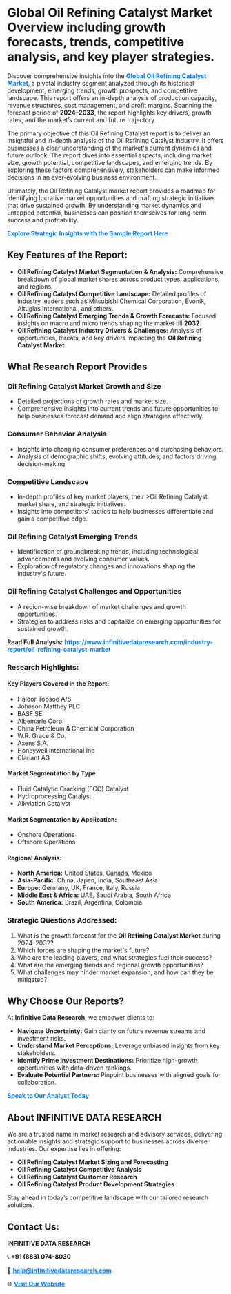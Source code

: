 <h1>Global Oil Refining Catalyst Market Overview including growth forecasts, trends, competitive analysis, and key player strategies.</h1>
<p>
Discover comprehensive insights into the 
<a href="https://www.infinitivedataresearch.com/industry-report/oil-refining-catalyst-market" rel="dofollow" style="color: #007BFF; text-decoration: none;"><strong>Global Oil Refining Catalyst Market</strong></a>, a pivotal industry segment analyzed through its historical development, emerging trends, growth prospects, and competitive landscape. This report offers an in-depth analysis of production capacity, revenue structures, cost management, and profit margins. Spanning the forecast period of <strong>2024–2033</strong>, the report highlights key drivers, growth rates, and the market’s current and future trajectory.
</p>
<p>
The primary objective of this Oil Refining Catalyst report is to deliver an insightful and in-depth analysis of the Oil Refining Catalyst industry. It offers businesses a clear understanding of the market's current dynamics and future outlook. The report dives into essential aspects, including market size, growth potential, competitive landscapes, and emerging trends. By exploring these factors comprehensively, stakeholders can make informed decisions in an ever-evolving business environment.
</p>
<p>
Ultimately, the Oil Refining Catalyst market report provides a roadmap for identifying lucrative market opportunities and crafting strategic initiatives that drive sustained growth. By understanding market dynamics and untapped potential, businesses can position themselves for long-term success and profitability.
</p>
<p>
<a href="https://www.infinitivedataresearch.com/request-sample/reportId=105650" style="color: #007BFF; text-decoration: none;"><strong>Explore Strategic Insights with the Sample Report Here</strong></a>
</p>

<h2>Key Features of the Report:</h2>
<ul>
<li><strong>Oil Refining Catalyst Market Segmentation & Analysis:</strong> Comprehensive breakdown of global market shares across product types, applications, and regions.</li>
<li><strong>Oil Refining Catalyst Competitive Landscape:</strong> Detailed profiles of industry leaders such as Mitsubishi Chemical Corporation, Evonik, Altuglas International, and others.</li>
<li><strong>Oil Refining Catalyst Emerging Trends & Growth Forecasts:</strong> Focused insights on macro and micro trends shaping the market till <strong>2032</strong>.</li>
<li><strong>Oil Refining Catalyst Industry Drivers & Challenges:</strong> Analysis of opportunities, threats, and key drivers impacting the <strong>Oil Refining Catalyst Market</strong>.</li>
</ul>

<h2>What Research Report Provides</h2>
<h3>Oil Refining Catalyst Market Growth and Size</h3>
<ul>
<li>Detailed projections of growth rates and market size.</li>
<li>Comprehensive insights into current trends and future opportunities to help businesses forecast demand and align strategies effectively.</li>
</ul>

<h3>Consumer Behavior Analysis</h3>
<ul>
<li>Insights into changing consumer preferences and purchasing behaviors.</li>
<li>Analysis of demographic shifts, evolving attitudes, and factors driving decision-making.</li>
</ul>

<h3>Competitive Landscape</h3>
<ul>
<li>In-depth profiles of key market players, their >Oil Refining Catalyst market share, and strategic initiatives.</li>
<li>Insights into competitors' tactics to help businesses differentiate and gain a competitive edge.</li>
</ul>

<h3>Oil Refining Catalyst Emerging Trends</h3>
<ul>
<li>Identification of groundbreaking trends, including technological advancements and evolving consumer values.</li>
<li>Exploration of regulatory changes and innovations shaping the industry's future.</li>
</ul>

<h3>Oil Refining Catalyst Challenges and Opportunities</h3>
<ul>
<li>A region-wise breakdown of market challenges and growth opportunities.</li>
<li>Strategies to address risks and capitalize on emerging opportunities for sustained growth.</li>
</ul>
<p><strong>Read Full Analysis:</strong> <a href="https://www.infinitivedataresearch.com/industry-report/oil-refining-catalyst-market" rel="dofollow" style="color: #007BFF; text-decoration: none;"><strong>https://www.infinitivedataresearch.com/industry-report/oil-refining-catalyst-market</strong></a></p>
<h3>Research Highlights:</h3>
<h4>Key Players Covered in the Report:</h4>
<ul><li>Haldor Topsoe A/S</li><li>Johnson Matthey PLC</li><li>BASF SE</li><li>Albemarle Corp.</li><li>China Petroleum &amp; Chemical Corporation</li><li>W.R. Grace &amp; Co.</li><li>Axens S.A.</li><li>Honeywell International Inc</li><li>Clariant AG</li></ul>
<h4>Market Segmentation by Type:</h4>
<ul><li>Fluid Catalytic Cracking (FCC) Catalyst</li><li>Hydroprocessing Catalyst</li><li>Alkylation Catalyst</li></ul>
<h4>Market Segmentation by Application:</h4>
<ul><li>Onshore Operations</li><li>Offshore Operations</li></ul>

<h4>Regional Analysis:</h4>
<ul>
<li><strong>North America:</strong> United States, Canada, Mexico</li>
<li><strong>Asia-Pacific:</strong> China, Japan, India, Southeast Asia</li>
<li><strong>Europe:</strong> Germany, UK, France, Italy, Russia</li>
<li><strong>Middle East & Africa:</strong> UAE, Saudi Arabia, South Africa</li>
<li><strong>South America:</strong> Brazil, Argentina, Colombia</li>
</ul>

<h3>Strategic Questions Addressed:</h3>
<ol>
<li>What is the growth forecast for the <strong>Oil Refining Catalyst Market</strong> during 2024–2032?</li>
<li>Which forces are shaping the market's future?</li>
<li>Who are the leading players, and what strategies fuel their success?</li>
<li>What are the emerging trends and regional growth opportunities?</li>
<li>What challenges may hinder market expansion, and how can they be mitigated?</li>
</ol>

<h2>Why Choose Our Reports?</h2>
<p>At <strong>Infinitive Data Research</strong>, we empower clients to:</p>
<ul>
<li><strong>Navigate Uncertainty:</strong> Gain clarity on future revenue streams and investment risks.</li>
<li><strong>Understand Market Perceptions:</strong> Leverage unbiased insights from key stakeholders.</li>
<li><strong>Identify Prime Investment Destinations:</strong> Prioritize high-growth opportunities with data-driven rankings.</li>
<li><strong>Evaluate Potential Partners:</strong> Pinpoint businesses with aligned goals for collaboration.</li>
</ul>
<p><a href="https://www.infinitivedataresearch.com/industry-report/oil-refining-catalyst-market" rel="dofollow" style="color: #007BFF; text-decoration: none;"><strong>Speak to Our Analyst Today</strong></a></p>

<h2>About INFINITIVE DATA RESEARCH</h2>
<p>We are a trusted name in market research and advisory services, delivering actionable insights and strategic support to businesses across diverse industries. Our expertise lies in offering:</p>
<ul>
<li><strong>Oil Refining Catalyst Market Sizing and Forecasting</strong></li>
<li><strong>Oil Refining Catalyst Competitive Analysis</strong></li>
<li><strong>Oil Refining Catalyst Customer Research</strong></li>
<li><strong>Oil Refining Catalyst Product Development Strategies</strong></li>
</ul>
<p>Stay ahead in today’s competitive landscape with our tailored research solutions.</p>

<h2>Contact Us:</h2>
<p><strong>INFINITIVE DATA RESEARCH</strong></p>
<p>📞 <strong>+91 (883) 074-8030</strong></p>
<p>📧 <strong><a href="mailto:help@infinitivedataresearch.com" style="color: #007BFF;">help@infinitivedataresearch.com</a></strong></p>
<p>🌐 <strong><a href="https://www.infinitivedataresearch.com" rel="dofollow" style="color: #007BFF;">Visit Our Website</a></strong></p>